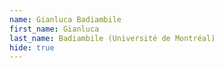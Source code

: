 ```yaml
--- 
name: Gianluca Badiambile  
first_name: Gianluca 
last_name: Badiambile (Université de Montréal) 
hide: true 
--- 
```

 
 